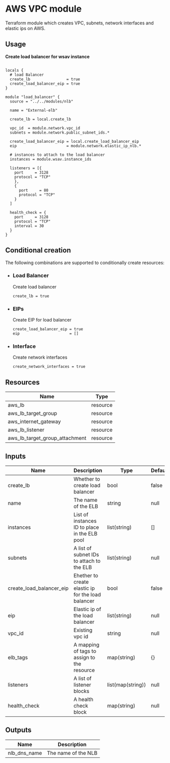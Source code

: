 
# AWS VPC module

Terraform module which creates VPC, subnets, network interfaces and elastic ips on AWS.


## Usage

**Create load balancer for wsav instance**
```

locals {
  # load Balancer
  create_lb                = true
  create_load_balancer_eip = true
}

module "load_balancer" {
  source = "../../modules/nlb"

  name = "External-elb"

  create_lb = local.create_lb

  vpc_id  = module.network.vpc_id
  subnets = module.network.public_subnet_ids.*

  create_load_balancer_eip = local.create_load_balancer_eip
  eip                      = module.network.elastic_ip_nlb.*

  # instances to attach to the load balancer
  instances = module.wsav.instance_ids

  listeners = [{
    port     = 3128
    protocol = "TCP"
    },
    {
      port     = 80
      protocol = "TCP"
    }
  ]

  health_check = {
    port     = 3128
    protocol = "TCP"
    interval = 30
  }
}
```

## Conditional creation
The following combinations are supported to conditionally create resources:


* ### Load Balancer

  Create load balancer
  ```
  create_lb = true
  ```

* ### EIPs

  Create EIP for load balancer
  ```
  create_load_balancer_eip = true
  eip                      = []
  ```

* ### Interface

  Create network interfaces
  ```
  create_network_interfaces = true
  ```

## Resources

| Name      | Type   |
| ----------| ------ |
| aws_lb      | resource |
| aws_lb_target_group | resource |
| aws_internet_gateway | resource |
| aws_lb_listener | resource |
| aws_lb_target_group_attachment | resource |

## Inputs

| Name      | Description   | Type   | Default | Required |
| ----------| ------------- | ------ | ------- | -------- |
| create_lb      | Whether to create load balancer |  bool | false | yes |
| name   | The name of the ELB| string | null | yes |
| instances         | List of instances ID to place in the ELB pool | list(string) | [] | yes |
| subnets   | A list of subnet IDs to attach to the ELB | list(string) | null | yes |
| create_load_balancer_eip    | Ehether to create elastic ip for the load balancer  | bool | false | no |
| eip | Elastic ip of the load balancer| list(string) | null | no |
| vpc_id | Existing vpc id | string | null | yes |
| elb_tags | A mapping of tags to assign to the resource| map(string) | {} | no |
| listeners | A list of listener blocks | list(map(string)) | null | yes |
| health_check | A health check block | map(string) | null | yes |

## Outputs

| Name      | Description   |
| ----------| ------ |
| nlb_dns_name      | The name of the NLB |
